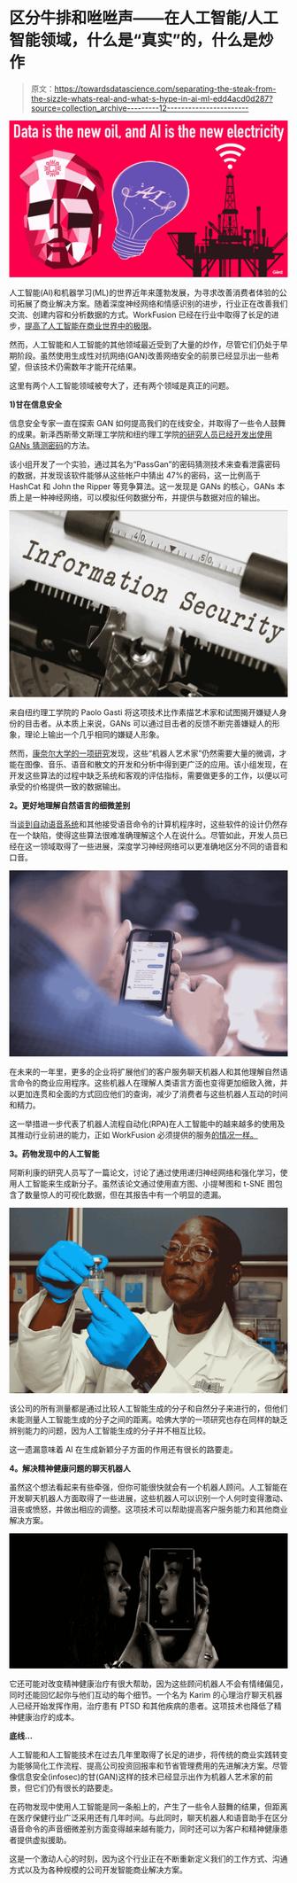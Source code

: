 # 区分牛排和咝咝声——在人工智能/人工智能领域，什么是“真实”的，什么是炒作

> 原文：<https://towardsdatascience.com/separating-the-steak-from-the-sizzle-whats-real-and-what-s-hype-in-ai-ml-edd4acd0d287?source=collection_archive---------12----------------------->

![](img/53026b5451cc01f97476c6f7da709e47.png)

人工智能(AI)和机器学习(ML)的世界近年来蓬勃发展，为寻求改善消费者体验的公司拓展了商业解决方案。随着深度神经网络和情感识别的进步，行业正在改善我们交流、创建内容和分析数据的方式。WorkFusion 已经在行业中取得了长足的进步，[提高了人工智能在商业世界中的极限](https://blog.workfusion.com/you-asked-we-answered-5-top-questions-about-the-future-of-enterprise-ai-1e5dfa93b4ff)。

然而，人工智能和人工智能的其他领域最近受到了大量的炒作，尽管它们仍处于早期阶段。虽然使用生成性对抗网络(GAN)改善网络安全的前景已经显示出一些希望，但该技术仍需数年才能开花结果。

这里有两个人工智能领域被夸大了，还有两个领域是真正的问题。

**1)甘在信息安全**

信息安全专家一直在探索 GAN 如何提高我们的在线安全，并取得了一些令人鼓舞的成果。新泽西斯蒂文斯理工学院和纽约理工学院[的研究人员已经开发出使用 GANs 猜测密码](https://www.darkreading.com/analytics/passgan-password-cracking-using-machine-learning/d/d-id/1329964)的方法。

该小组开发了一个实验，通过其名为“PassGan”的密码猜测技术来查看泄露密码的数据，并发现该软件能够从这些帐户中猜出 47%的密码，这一比例高于 HashCat 和 John the Ripper 等竞争算法。这一发现是 GANs 的核心，GANs 本质上是一种神经网络，可以模拟任何数据分布，并提供与数据对应的输出。

![](img/3d97a3af1c0ef7829719683ac82456c1.png)

来自纽约理工学院的 Paolo Gasti 将这项技术比作素描艺术家和试图揭开嫌疑人身份的目击者。从本质上来说，GANs 可以通过目击者的反馈不断完善嫌疑人的形象，理论上输出一个几乎相同的嫌疑人形象。

然而，[康奈尔大学的一项研究](https://arxiv.org/abs/1711.10337)发现，这些“机器人艺术家”仍然需要大量的微调，才能在图像、音乐、语音和散文的开发和分析中得到更广泛的应用。该小组发现，在开发这些算法的过程中缺乏系统和客观的评估指标，需要做更多的工作，以便以可承受的价格提供一致的数据输出。

**2。更好地理解自然语言的细微差别**

当[谈到自动语音系统](https://www.inc.com/james-paine/5-ai-trends-to-know-in-2018.html)和其他接受语音命令的计算机程序时，这些软件的设计仍然存在一个缺陷，使得这些算法很难准确理解这个人在说什么。尽管如此，开发人员已经在这一领域取得了一些进展，深度学习神经网络可以更准确地区分不同的语音和口音。

![](img/f99d4d93782ea7a9f7c0e9d5608ea1c1.png)

在未来的一年里，更多的企业将扩展他们的客户服务聊天机器人和其他理解自然语言命令的商业应用程序。这些机器人在理解人类语言方面也变得更加细致入微，并以更加连贯和全面的方式回应他们的查询，减少了消费者与这些机器人互动的时间和精力。

这一举措进一步代表了机器人流程自动化(RPA)在人工智能中的越来越多的使用及其推动行业前进的能力，正如 WorkFusion 必须提供的服务[的情况一样。](https://blog.workfusion.com/you-asked-we-answered-top-5-questions-on-combining-rpa-and-ai-fc54ad651d6c)

**3。药物发现中的人工智能**

阿斯利康的研究人员写了一篇论文，讨论了通过使用递归神经网络和强化学习，使用人工智能来生成新分子。虽然该论文通过使用直方图、小提琴图和 t-SNE 图包含了数量惊人的可视化数据，但在其报告中有一个明显的遗漏。

![](img/0ce643eb431f166ae92a3b7cd8082999.png)

该公司的所有测量都是通过比较人工智能生成的分子和自然分子来进行的，但他们未能测量人工智能生成的分子之间的距离。哈佛大学的一项研究也存在同样的缺乏辨别能力的问题，因为人工智能生成的分子并不相互比较。

这一遗漏意味着 AI 在生成新颖分子方面的作用还有很长的路要走。

**4。解决精神健康问题的聊天机器人**

虽然这个想法看起来有些牵强，但你可能很快就会有一个机器人顾问。人工智能在开发聊天机器人方面取得了一些进展，这些机器人可以识别一个人何时变得激动、沮丧或愤怒，并做出相应的调整。这项技术可以帮助提高客户服务能力和其他商业解决方案。

![](img/86a6c142c22969b14b77e3fa7cf47d6c.png)

它还可能对改变精神健康治疗有很大帮助，因为这些顾问机器人不会有情绪偏见，同时还能回忆起你与他们互动的每个细节。一个名为 Karim 的心理治疗聊天机器人已经开始发挥作用，治疗患有 PTSD 和其他疾病的患者。这项技术也降低了精神健康治疗的成本。

**底线…**

人工智能和人工智能技术在过去几年里取得了长足的进步，将传统的商业实践转变为能够简化工作流程、提高公司投资回报率和节省管理费用的先进解决方案。尽管像信息安全(infosec)的甘(GAN)这样的技术已经显示出作为机器人艺术家的前景，但它们仍有很长的路要走。

在药物发现中使用人工智能是同一条船上的，产生了一些令人鼓舞的结果，但距离在医疗保健行业广泛采用还有几年时间。与此同时，聊天机器人和语音助手在区分语音命令的声音细微差别方面变得越来越有能力，同时还可以为客户和精神健康患者提供虚拟援助。

这是一个激动人心的时刻，因为这个行业正在不断重新定义我们的工作方式、沟通方式以及为各种规模的公司开发智能商业解决方案。